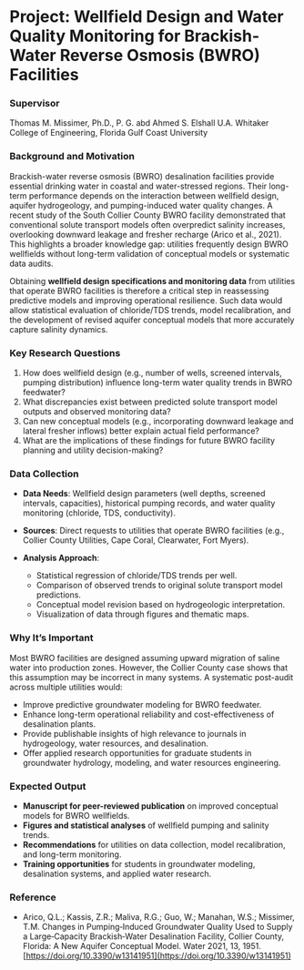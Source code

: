 # Project: Wellfield Design and Water Quality Monitoring for Brackish-Water Reverse Osmosis (BWRO) Facilities

### Supervisor
Thomas M. Missimer, Ph.D., P. G. abd  Ahmed S. Elshall
U.A. Whitaker College of Engineering, Florida Gulf Coast University

### Background and Motivation

Brackish-water reverse osmosis (BWRO) desalination facilities provide essential drinking water in coastal and water-stressed regions. Their long-term performance depends on the interaction between wellfield design, aquifer hydrogeology, and pumping-induced water quality changes. A recent study of the South Collier County BWRO facility demonstrated that conventional solute transport models often overpredict salinity increases, overlooking downward leakage and fresher recharge (Arico et al., 2021). This highlights a broader knowledge gap: utilities frequently design BWRO wellfields without long-term validation of conceptual models or systematic data audits.

Obtaining **wellfield design specifications and monitoring data** from utilities that operate BWRO facilities is therefore a critical step in reassessing predictive models and improving operational resilience. Such data would allow statistical evaluation of chloride/TDS trends, model recalibration, and the development of revised aquifer conceptual models that more accurately capture salinity dynamics.

### Key Research Questions

1. How does wellfield design (e.g., number of wells, screened intervals, pumping distribution) influence long-term water quality trends in BWRO feedwater?
2. What discrepancies exist between predicted solute transport model outputs and observed monitoring data?
3. Can new conceptual models (e.g., incorporating downward leakage and lateral fresher inflows) better explain actual field performance?
4. What are the implications of these findings for future BWRO facility planning and utility decision-making?

### Data Collection

* **Data Needs**: Wellfield design parameters (well depths, screened intervals, capacities), historical pumping records, and water quality monitoring (chloride, TDS, conductivity).
* **Sources**: Direct requests to utilities that operate BWRO facilities (e.g., Collier County Utilities, Cape Coral, Clearwater, Fort Myers).
* **Analysis Approach**:

  * Statistical regression of chloride/TDS trends per well.
  * Comparison of observed trends to original solute transport model predictions.
  * Conceptual model revision based on hydrogeologic interpretation.
  * Visualization of data through figures and thematic maps.

### Why It’s Important

Most BWRO facilities are designed assuming upward migration of saline water into production zones. However, the Collier County case shows that this assumption may be incorrect in many systems. A systematic post-audit across multiple utilities would:

* Improve predictive groundwater modeling for BWRO feedwater.
* Enhance long-term operational reliability and cost-effectiveness of desalination plants.
* Provide publishable insights of high relevance to journals in hydrogeology, water resources, and desalination.
* Offer applied research opportunities for graduate students in groundwater hydrology, modeling, and water resources engineering.

### Expected Output

* **Manuscript for peer-reviewed publication** on improved conceptual models for BWRO wellfields.
* **Figures and statistical analyses** of wellfield pumping and salinity trends.
* **Recommendations** for utilities on data collection, model recalibration, and long-term monitoring.
* **Training opportunities** for students in groundwater modeling, desalination systems, and applied water research.

### Reference
- Arico, Q.L.; Kassis, Z.R.; Maliva, R.G.; Guo, W.; Manahan, W.S.; Missimer, T.M. Changes in Pumping‐Induced Groundwater Quality Used to Supply a Large‐Capacity Brackish‐Water Desalination Facility, Collier County, Florida: A New Aquifer Conceptual Model. Water 2021, 13, 1951. [https://doi.org/10.3390/w13141951](https://doi.org/10.3390/w13141951)
